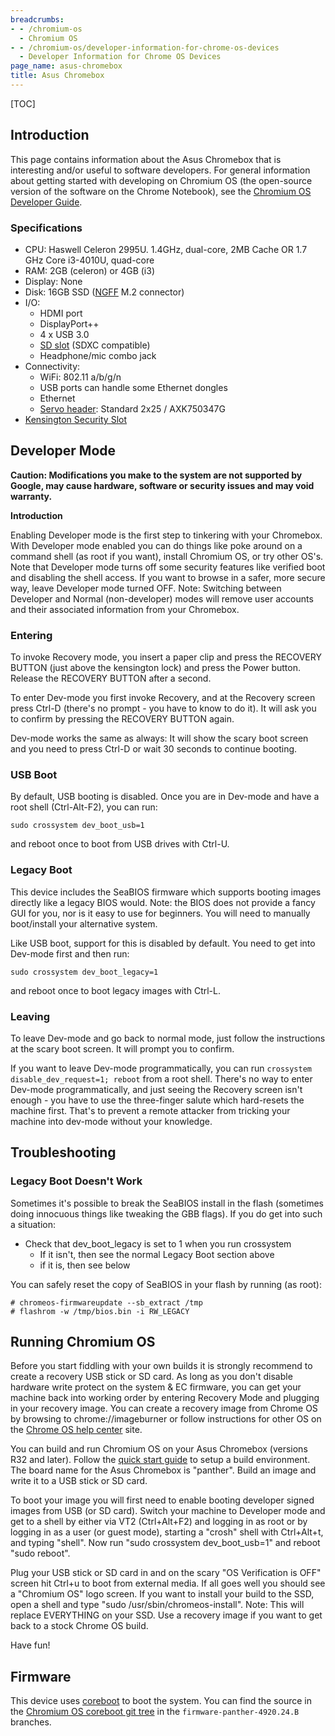 ```yaml
---
breadcrumbs:
- - /chromium-os
  - Chromium OS
- - /chromium-os/developer-information-for-chrome-os-devices
  - Developer Information for Chrome OS Devices
page_name: asus-chromebox
title: Asus Chromebox
---
```


[TOC]

## Introduction

This page contains information about the Asus Chromebox that is interesting
and/or useful to software developers. For general information about getting
started with developing on Chromium OS (the open-source version of the software
on the Chrome Notebook), see the [Chromium OS Developer
Guide](/chromium-os/developer-guide).

### Specifications

*   CPU: Haswell Celeron 2995U. 1.4GHz, dual-core, 2MB Cache OR 1.7 GHz
            Core i3-4010U, quad-core
*   RAM: 2GB (celeron) or 4GB (i3)
*   Display: None
*   Disk: 16GB SSD
            ([NGFF](http://en.wikipedia.org/wiki/Next_Generation_Form_Factor)
            M.2 connector)
*   I/O:
    *   HDMI port
    *   DisplayPort++
    *   4 x USB 3.0
    *   [SD slot](http://en.wikipedia.org/wiki/Secure_Digital) (SDXC
                compatible)
    *   Headphone/mic combo jack
*   Connectivity:
    *   WiFi: 802.11 a/b/g/n
    *   USB ports can handle some Ethernet dongles
    *   Ethernet
    *   [Servo header](/chromium-os/servo): Standard 2x25 / AXK750347G
*   [Kensington Security
            Slot](http://en.wikipedia.org/wiki/Kensington_Security_Slot)

## Developer Mode

**Caution: Modifications you make to the system are not supported by Google, may
cause hardware, software or security issues and may void warranty.**

**Introduction**

Enabling Developer mode is the first step to tinkering with your Chromebox. With
Developer mode enabled you can do things like poke around on a command shell (as
root if you want), install Chromium OS, or try other OS's. Note that Developer
mode turns off some security features like verified boot and disabling the shell
access. If you want to browse in a safer, more secure way, leave Developer mode
turned OFF. Note: Switching between Developer and Normal (non-developer) modes
will remove user accounts and their associated information from your Chromebox.

### Entering

To invoke Recovery mode, you insert a paper clip and press the RECOVERY BUTTON
(just above the kensington lock) and press the Power button. Release the
RECOVERY BUTTON after a second.

To enter Dev-mode you first invoke Recovery, and at the Recovery screen press
Ctrl-D (there's no prompt - you have to know to do it). It will ask you to
confirm by pressing the RECOVERY BUTTON again.

Dev-mode works the same as always: It will show the scary boot screen and you
need to press Ctrl-D or wait 30 seconds to continue booting.

### USB Boot

By default, USB booting is disabled. Once you are in Dev-mode and have a root
shell (Ctrl-Alt-F2), you can run:

```none
sudo crossystem dev_boot_usb=1
```

and reboot once to boot from USB drives with Ctrl-U.

### Legacy Boot

This device includes the SeaBIOS firmware which supports booting images directly
like a legacy BIOS would. Note: the BIOS does not provide a fancy GUI for you,
nor is it easy to use for beginners. You will need to manually boot/install your
alternative system.

Like USB boot, support for this is disabled by default. You need to get into
Dev-mode first and then run:

```none
sudo crossystem dev_boot_legacy=1
```

and reboot once to boot legacy images with Ctrl-L.

### Leaving

To leave Dev-mode and go back to normal mode, just follow the instructions at
the scary boot screen. It will prompt you to confirm.

If you want to leave Dev-mode programmatically, you can run `crossystem
disable_dev_request=1; reboot` from a root shell. There's no way to enter
Dev-mode programmatically, and just seeing the Recovery screen isn't enough -
you have to use the three-finger salute which hard-resets the machine first.
That's to prevent a remote attacker from tricking your machine into dev-mode
without your knowledge.

## Troubleshooting

### Legacy Boot Doesn't Work

Sometimes it's possible to break the SeaBIOS install in the flash (sometimes
doing innocuous things like tweaking the GBB flags). If you do get into such a
situation:

*   Check that dev_boot_legacy is set to 1 when you run crossystem
    *   If it isn't, then see the normal Legacy Boot section above
    *   if it is, then see below

You can safely reset the copy of SeaBIOS in your flash by running (as root):

```none
# chromeos-firmwareupdate --sb_extract /tmp
# flashrom -w /tmp/bios.bin -i RW_LEGACY
```

## Running Chromium OS

Before you start fiddling with your own builds it is strongly recommend to
create a recovery USB stick or SD card. As long as you don't disable hardware
write protect on the system & EC firmware, you can get your machine back into
working order by entering Recovery Mode and plugging in your recovery image. You
can create a recovery image from Chrome OS by browsing to chrome://imageburner
or follow instructions for other OS on the [Chrome OS help
center](https://support.google.com/chromebook/answer/1080595?hl=en) site.

You can build and run Chromium OS on your Asus Chromebox (versions R32 and
later). Follow the [quick start guide](/chromium-os/quick-start-guide) to setup
a build environment. The board name for the Asus Chromebox is "panther". Build
an image and write it to a USB stick or SD card.

To boot your image you will first need to enable booting developer signed images
from USB (or SD card). Switch your machine to Developer mode and get to a shell
by either via VT2 (Ctrl+Alt+F2) and logging in as root or by logging in as a
user (or guest mode), starting a "crosh" shell with Ctrl+Alt+t, and typing
"shell". Now run "sudo crossystem dev_boot_usb=1" and reboot "sudo reboot".

Plug your USB stick or SD card in and on the scary "OS Verification is OFF"
screen hit Ctrl+u to boot from external media. If all goes well you should see a
"Chromium OS" logo screen. If you want to install your build to the SSD, open a
shell and type "sudo /usr/sbin/chromeos-install". Note: This will replace
EVERYTHING on your SSD. Use a recovery image if you want to get back to a stock
Chrome OS build.

Have fun!

## Firmware

This device uses [coreboot](http://www.coreboot.org/) to boot the system. You
can find the source in the [Chromium OS coreboot git
tree](https://chromium.googlesource.com/chromiumos/third_party/coreboot/+/firmware-panther-4920.24.B)
in the `firmware-panther-4920.24.B` branches.